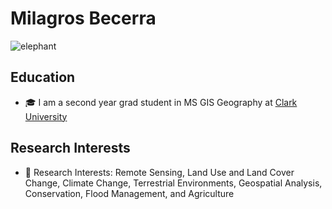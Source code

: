
# Milagros Becerra
![elephant](https://files.worldwildlife.org/wwfcmsprod/images/African_Elephant_Kenya_112367/hero_full/6tzzuw246j_WW187785.jpg)

## Education 
- 🎓 I am a second year grad student in MS GIS Geography at [Clark University](https://www.clarku.edu/)

## Research Interests
- 🌱 Research Interests: Remote Sensing, Land Use and Land Cover Change, Climate Change, Terrestrial Environments, Geospatial Analysis, Conservation, Flood Management, and Agriculture
